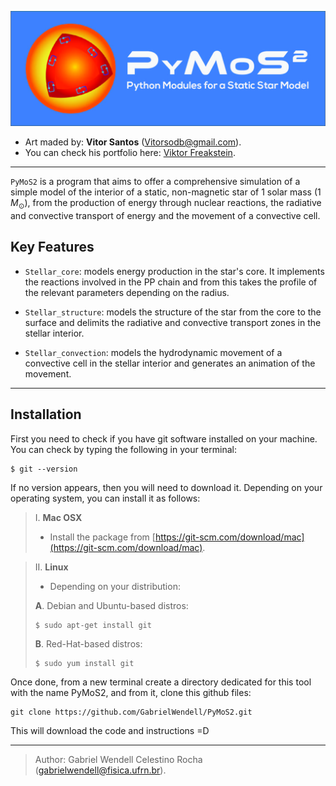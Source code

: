 ![image](https://github.com/GabrielWendell/PyMoS2/blob/main/Logo/PyMoS2_Color_OldVersion.jpg)

- Art maded by: **Vitor Santos** ([Vitorsodb@gmail.com](mailto:Vitorsodb@gmail.com)).
- You can check his portfolio here: [Viktor Freakstein](https://www.behance.net/gentlesuspenders_).

---

`PyMoS2` is a program that aims to offer a comprehensive simulation of a simple model of the interior of a static, non-magnetic star of $1$ solar mass $(1$ $M_{\odot})$, from the production of energy through nuclear reactions, the radiative and convective transport of energy and the movement of a convective cell.

## Key Features

- `Stellar_core`: models energy production in the star's core. It implements the reactions involved in the PP chain and from this takes the profile of the relevant parameters depending on the radius.

- `Stellar_structure`: models the structure of the star from the core to the surface and delimits the radiative and convective transport zones in the stellar interior.

- `Stellar_convection`: models the hydrodynamic movement of a convective cell in the stellar interior and generates an animation of the movement.

---

## Installation
First you need to check if you have git software installed on your machine. You can check by typing the following in your terminal:
```
$ git --version
```

If no version appears, then you will need to download it. Depending on your operating system, you can install it as follows:
> I. **Mac OSX**
> - Install the package from [https://git-scm.com/download/mac](https://git-scm.com/download/mac).

> II. **Linux**
> - Depending on your distribution:
>   
> **A**. Debian and Ubuntu-based distros:
> ```
> $ sudo apt-get install git
> ```
> **B**. Red-Hat-based distros:
> ```
> $ sudo yum install git
> ```

Once done, from a new terminal create a directory dedicated for this tool with the name PyMoS2, and from it, clone this github files:
```
git clone https://github.com/GabrielWendell/PyMoS2.git
```
This will download the code and instructions =D

---

> Author: Gabriel Wendell Celestino Rocha ([gabrielwendell@fisica.ufrn.br](mailto:gabrielwendell@fisica.ufrn.br)).
